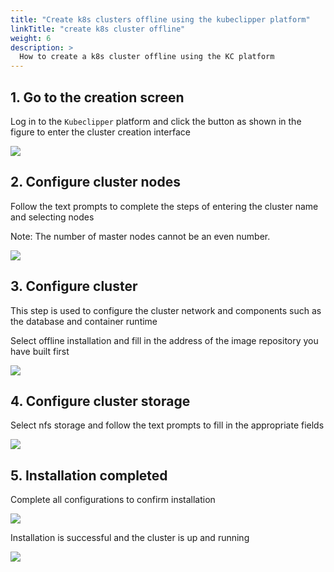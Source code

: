 ```yaml
---
title: "Create k8s clusters offline using the kubeclipper platform"
linkTitle: "create k8s cluster offline"
weight: 6
description: >
  How to create a k8s cluster offline using the KC platform
---
```


## 1. Go to the creation screen

Log in to the `Kubeclipper` platform and click the button as shown in the figure to enter the cluster creation interface

![](/images/docs-quickstart/cluster-begin.png)

## 2. Configure cluster nodes

Follow the text prompts to complete the steps of entering the cluster name and selecting nodes

Note: The number of master nodes cannot be an even number.

![](/images/docs-quickstart/cluster-node-config.png)

## 3. Configure cluster

This step is used to configure the cluster network and components such as the database and container runtime

Select offline installation and fill in the address of the image repository you have built first

![](/images/docs-quickstart/cluster-config.png)

## 4. Configure cluster storage

Select nfs storage and follow the text prompts to fill in the appropriate fields

![](/images/docs-quickstart/cluster-storage-config.png)

## 5. Installation completed

Complete all configurations to confirm installation

![](/images/docs-quickstart/cluster-finish.png)

Installation is successful and the cluster is up and running

![](/images/docs-quickstart/cluster-successful.png)

